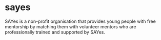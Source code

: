 # sayes
SAYes is a non-profit organisation that provides young people with free mentorship by matching them with volunteer mentors who are professionally trained and supported by SAYes. 
